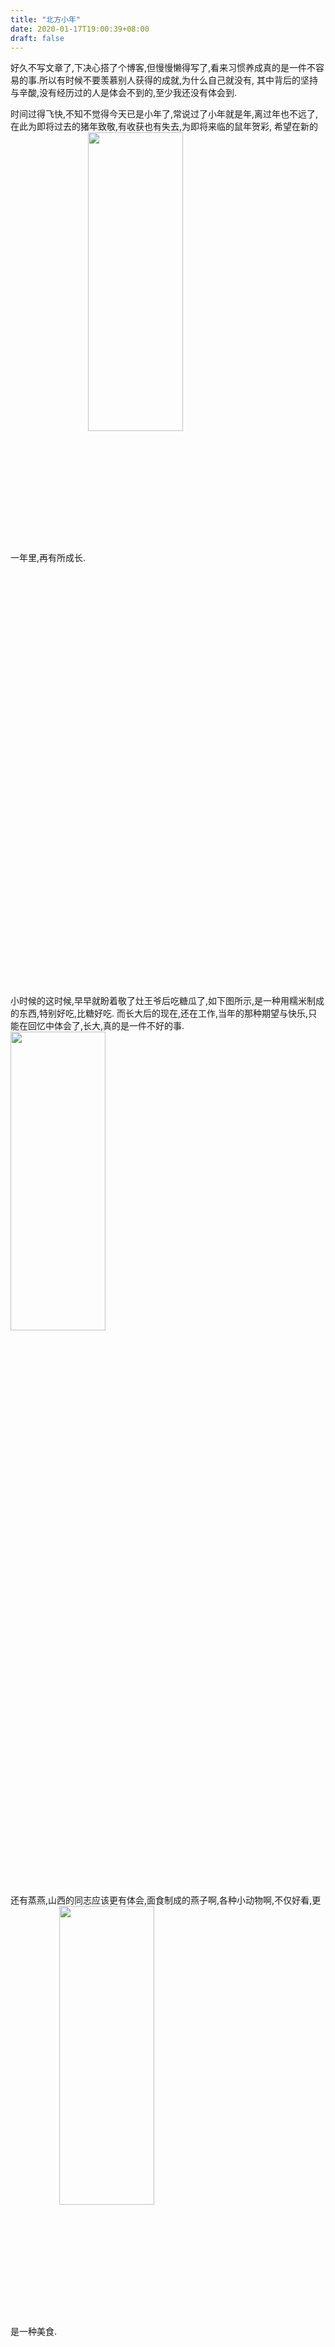 ```yaml
---
title: "北方小年"
date: 2020-01-17T19:00:39+08:00
draft: false
---
```

好久不写文章了,下决心搭了个博客,但慢慢懒得写了,看来习惯养成真的是一件不容易的事.所以有时候不要羡慕别人获得的成就,为什么自己就没有,
其中背后的坚持与辛酸,没有经历过的人是体会不到的,至少我还没有体会到.

时间过得飞快,不知不觉得今天已是小年了,常说过了小年就是年,离过年也不远了,在此为即将过去的猪年致敬,有收获也有失去,为即将来临的鼠年贺彩,
希望在新的一年里,再有所成长.
<img src="/xiaonian/1.jpeg" width="55%" height="35%" alt="" align=center>

小时候的这时候,早早就盼着敬了灶王爷后吃糖瓜了,如下图所示,是一种用糯米制成的东西,特别好吃,比糖好吃.
而长大后的现在,还在工作,当年的那种期望与快乐,只能在回忆中体会了,长大,真的是一件不好的事.
<img src="/xiaonian/2.jpeg" width="55%" height="35%" alt="" align=center>

还有蒸燕,山西的同志应该更有体会,面食制成的燕子啊,各种小动物啊,不仅好看,更是一种美食.
<img src="/xiaonian/3.jpeg" width="55%" height="35%" alt="" align=center>

世界变得太快了,等等这些东西,都成了80,90后的回忆了,那种土生土味的年味,越来越淡了.

不知是世界变化的太快,还是自己真的长大了,可能两者
